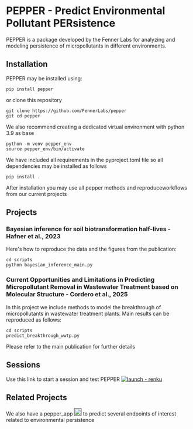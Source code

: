 # PEPPER - Predict Environmental Pollutant PERsistence

PEPPER is a package developed by the Fenner Labs for analyzing and modeling persistence of micropollutants in different environments.

## Installation 

PEPPER may be installed using:
```
pip install pepper
```

or clone this repository
```
git clone https://github.com/FennerLabs/pepper
git cd pepper
```

We also recommend creating a dedicated virtual environment with python 3.9 as base 

```
python -m venv pepper_env
source pepper_env/bin/activate
```

We have included all requirements in the pyproject.toml file so all dependencies may be installed as follows

``` 
pip install .
```

After installation you may use all pepper methods and reproduceworkflows from our current projects

## Projects

### Bayesian inference for soil biotransformation half-lives - Hafner et al., 2023
Here's how to reproduce the data and the figures from the publication:
```
cd scripts
python bayesian_inference_main.py
```

### Current Opportunities and Limitations in Predicting Micropollutant Removal in Wastewater Treatment based on Molecular Structure - Cordero et al., 2025
In this project we include methods to model the breakthrough of micropollutants in wastewater treatment plants.
Main results can be reproduced as follows:
```
cd scripts
predict_breakthrough_wwtp.py
```

Please refer to the main publication for further details

## Sessions 
Use this link to start a session and test PEPPER
[![launch - renku](https://renkulab.io/renku-badge.svg)](https://renkulab.io/projects/fenner-labs/projects/pepper/sessions/new?autostart=1)

## Related Projects
We also have a pepper_app 
[<img alt="launch - streamlit" height="20" src="https://streamlit.io/images/brand/streamlit-mark-color.svg" title="Launch pepper_app" width="20"/>]()
to predict several endpoints of interest related to environmental persistence